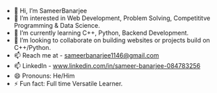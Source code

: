 - 👋 Hi, I’m SameerBanarjee
- 👀 I’m interested in Web Development, Problem Solving, Competititve Programming & Data Science.
- 🌱 I’m currently learning C++, Python, Backend Development.
- 💞️ I’m looking to collaborate on building websites or projects build on C++/Python.
- 📫 Reach me at - sameerbanarjee1146@gmail.com
- 📫 LinkedIn - www.linkedin.com/in/sameer-banarjee-084783256
- 😄 Pronouns: He/Him
- ⚡ Fun fact: Full time Versatile Learner. 

<!---
SameerBanarjee/SameerBanarjee is a ✨ special ✨ repository because its `README.md` (this file) appears on your GitHub profile.
You can click the Preview link to take a look at your changes.
--->
